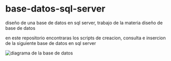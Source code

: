 # base-datos-sql-server
diseño de una base de datos en sql server, trabajo de la materia diseño de base de datos  

en este repositorio encontraras los scripts de creacion, consulta e insercion de la siguiente base de datos en sql server

![diagrama de la base de datos](https://github.com/CarlosDev88/base-datos-sql-server/blob/main/1.PNG)
